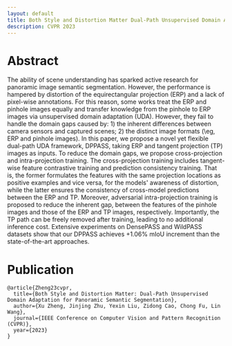 ```yaml
---
layout: default
title: Both Style and Distortion Matter Dual-Path Unsupervised Domain Adaptation for Panoramic Semantic Segmentation
description: CVPR 2023
---
```




# Abstract

The ability of scene understanding has sparked active research for panoramic image semantic segmentation. However, the performance is hampered by distortion of the equirectangular projection (ERP) and a lack of pixel-wise annotations. For this reason, some works treat the ERP and pinhole images equally and transfer knowledge from the pinhole to ERP images via unsupervised domain adaptation (UDA). However, they fail to handle the domain gaps caused by: 1) the inherent differences between camera sensors and captured scenes; 2) the distinct image formats (\eg, ERP and pinhole images). In this paper, we propose a novel yet flexible dual-path UDA framework, DPPASS, taking ERP and tangent projection (TP) images as inputs. To reduce the domain gaps, we propose cross-projection and intra-projection training. The cross-projection training includes tangent-wise feature contrastive training and prediction consistency training. That is, the former formulates the features with the same projection locations as positive examples and vice versa, for the models' awareness of distortion, while the latter ensures the consistency of cross-model predictions between the ERP and TP. Moreover, adversarial intra-projection training is proposed to reduce the inherent gap, between the features of the pinhole images and those of the ERP and TP images, respectively. Importantly, the TP path can be freely removed after training, leading to no additional inference cost. Extensive experiments on DensePASS and WildPASS datasets show that our DPPASS achieves +1.06% mIoU increment than the state-of-the-art approaches.



# Publication

```
@article{Zheng23cvpr,
  title={Both Style and Distortion Matter: Dual-Path Unsupervised Domain Adaptation for Panoramic Semantic Segmentation},
  author={Xu Zheng, Jinjing Zhu, Yexin Liu, Zidong Cao, Chong Fu, Lin Wang},
  journal={IEEE Conference on Computer Vision and Pattern Recognition (CVPR)},
  year={2023}
}
```
